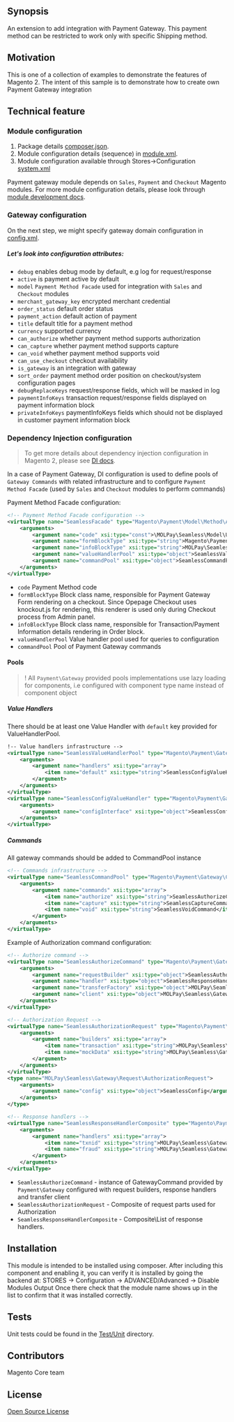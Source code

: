 ## Synopsis
An extension to add integration with Payment Gateway.
This payment method can be restricted to work only with specific Shipping method.

## Motivation
This is one of a collection of examples to demonstrate the features of Magento 2.  The intent of this sample is to demonstrate how to create own Payment Gateway integration

## Technical feature

### Module configuration
1. Package details [composer.json](composer.json).
2. Module configuration details (sequence) in [module.xml](etc/module.xml).
3. Module configuration available through Stores->Configuration [system.xml](etc/adminhtml/system.xml)

Payment gateway module depends on `Sales`, `Payment` and `Checkout` Magento modules.
For more module configuration details, please look through [module development docs](http://devdocs.magento.com/guides/v2.0/extension-dev-guide/module-load-order.html).

### Gateway configuration
On the next step, we might specify gateway domain configuration in [config.xml](etc/config.xml).

##### Let's look into configuration attributes:
 * <code>debug</code> enables debug mode by default, e.g log for request/response
 * <code>active</code> is payment active by default
 * <code>model</code> `Payment Method Facade` used for integration with `Sales` and `Checkout` modules
 * <code>merchant_gateway_key</code> encrypted merchant credential
 * <code>order_status</code> default order status
 * <code>payment_action</code> default action of payment
 * <code>title</code> default title for a payment method
 * <code>currency</code> supported currency
 * <code>can_authorize</code> whether payment method supports authorization
 * <code>can_capture</code> whether payment method supports capture
 * <code>can_void</code> whether payment method supports void
 * <code>can_use_checkout</code> checkout availability
 * <code>is_gateway</code> is an integration with gateway
 * <code>sort_order</code> payment method order position on checkout/system configuration pages
 * <code>debugReplaceKeys</code> request/response fields, which will be masked in log
 * <code>paymentInfoKeys</code> transaction request/response fields displayed on payment information block
 * <code>privateInfoKeys</code> paymentInfoKeys fields which should not be displayed in customer payment information block

### Dependency Injection configuration
> To get more details about dependency injection configuration in Magento 2, please see [DI docs](http://devdocs.magento.com/guides/v2.0/extension-dev-guide/depend-inj.html).

In a case of Payment Gateway, DI configuration is used to define pools of `Gateway Commands` with related infrastructure and to configure `Payment Method Facade` (used by `Sales` and `Checkout` modules to perform commands)

Payment Method Facade configuration:
```xml
<!-- Payment Method Facade configuration -->
<virtualType name="SeamlessFacade" type="Magento\Payment\Model\Method\Adapter">
    <arguments>
        <argument name="code" xsi:type="const">\MOLPay\Seamless\Model\Ui\ConfigProvider::CODE</argument>
        <argument name="formBlockType" xsi:type="string">Magento\Payment\Block\Form</argument>
        <argument name="infoBlockType" xsi:type="string">MOLPay\Seamless\Block\Info</argument>
        <argument name="valueHandlerPool" xsi:type="object">SeamlessValueHandlerPool</argument>
        <argument name="commandPool" xsi:type="object">SeamlessCommandPool</argument>
    </arguments>
</virtualType>
```
 * <code>code</code> Payment Method code
 * <code>formBlockType</code> Block class name, responsible for Payment Gateway Form rendering on a checkout.
  Since Opepage Checkout uses knockout.js for rendering, this renderer is used only during Checkout process from Admin panel.
 * <code>infoBlockType</code> Block class name, responsible for Transaction/Payment Information details rendering in Order block.
 * <code>valueHandlerPool</code> Value handler pool used for queries to configuration
 * <code>commandPool</code> Pool of Payment Gateway commands


#### Pools
> ! All `Payment\Gateway` provided pools implementations use lazy loading for components, i.e configured with component type name instead of component object

##### Value Handlers
There should be at least one Value Handler with `default` key provided for ValueHandlerPool.

```xml
!-- Value handlers infrastructure -->
<virtualType name="SeamlessValueHandlerPool" type="Magento\Payment\Gateway\Config\ValueHandlerPool">
    <arguments>
        <argument name="handlers" xsi:type="array">
            <item name="default" xsi:type="string">SeamlessConfigValueHandler</item>
        </argument>
    </arguments>
</virtualType>
<virtualType name="SeamlessConfigValueHandler" type="Magento\Payment\Gateway\Config\ConfigValueHandler">
    <arguments>
        <argument name="configInterface" xsi:type="object">SeamlessConfig</argument>
    </arguments>
</virtualType>
```

##### Commands
All gateway commands should be added to CommandPool instance
```xml
<!-- Commands infrastructure -->
<virtualType name="SeamlessCommandPool" type="Magento\Payment\Gateway\Command\CommandPool">
    <arguments>
        <argument name="commands" xsi:type="array">
            <item name="authorize" xsi:type="string">SeamlessAuthorizeCommand</item>
            <item name="capture" xsi:type="string">SeamlessCaptureCommand</item>
            <item name="void" xsi:type="string">SeamlessVoidCommand</item>
        </argument>
    </arguments>
</virtualType>
```

Example of Authorization command configuration:
```xml
<!-- Authorize command -->
<virtualType name="SeamlessAuthorizeCommand" type="Magento\Payment\Gateway\Command\GatewayCommand">
    <arguments>
        <argument name="requestBuilder" xsi:type="object">SeamlessAuthorizationRequest</argument>
        <argument name="handler" xsi:type="object">SeamlessResponseHandlerComposite</argument>
        <argument name="transferFactory" xsi:type="object">MOLPay\Seamless\Gateway\Http\TransferFactory</argument>
        <argument name="client" xsi:type="object">MOLPay\Seamless\Gateway\Http\Client\ClientMock</argument>
    </arguments>
</virtualType>

<!-- Authorization Request -->
<virtualType name="SeamlessAuthorizationRequest" type="Magento\Payment\Gateway\Request\BuilderComposite">
    <arguments>
        <argument name="builders" xsi:type="array">
            <item name="transaction" xsi:type="string">MOLPay\Seamless\Gateway\Request\AuthorizationRequest</item>
            <item name="mockData" xsi:type="string">MOLPay\Seamless\Gateway\Request\MockDataRequest</item>
        </argument>
    </arguments>
</virtualType>
<type name="MOLPay\Seamless\Gateway\Request\AuthorizationRequest">
    <arguments>
        <argument name="config" xsi:type="object">SeamlessConfig</argument>
    </arguments>
</type>

<!-- Response handlers -->
<virtualType name="SeamlessResponseHandlerComposite" type="Magento\Payment\Gateway\Response\HandlerChain">
    <arguments>
        <argument name="handlers" xsi:type="array">
            <item name="txnid" xsi:type="string">MOLPay\Seamless\Gateway\Response\TxnIdHandler</item>
            <item name="fraud" xsi:type="string">MOLPay\Seamless\Gateway\Response\FraudHandler</item>
        </argument>
    </arguments>
</virtualType>
```
* `SeamlessAuthorizeCommand` - instance of GatewayCommand provided by `Payment\Gateway` configured with request builders, response handlers and transfer client
* `SeamlessAuthorizationRequest` - Composite of request parts used for Authorization
* `SeamlessResponseHandlerComposite` - Composite\List of response handlers.

## Installation
This module is intended to be installed using composer.  After including this component and enabling it, you can verify it is installed by going the backend at:
STORES -> Configuration -> ADVANCED/Advanced ->  Disable Modules Output
Once there check that the module name shows up in the list to confirm that it was installed correctly.

## Tests
Unit tests could be found in the [Test/Unit](Test/Unit) directory.

## Contributors
Magento Core team

## License
[Open Source License](LICENSE.txt)